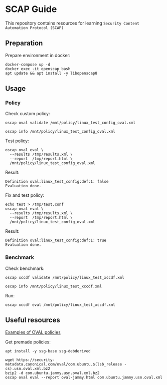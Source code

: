# SCAP Guide

This repository contains resources for learning `Security Content Automation Protocol (SCAP)`

## Preparation

Prepare environment in docker:

    docker-compose up -d
    docker exec -it openscap bash 
    apt update && apt install -y libopenscap8

## Usage

### Policy

Check custom policy:

    oscap oval validate /mnt/policy/linux_test_config_oval.xml

    oscap info /mnt/policy/linux_test_config_oval.xml

Test policy:

    oscap oval eval \
      --results /tmp/results.xml \
      --report  /tmp/report.html \
      /mnt/policy/linux_test_config_oval.xml

Result:

    Definition oval:linux_test_config:def:1: false
    Evaluation done.

Fix and test policy:

    echo test > /tmp/test.conf
    oscap oval eval \
      --results /tmp/results.xml \
      --report  /tmp/report.html \
      /mnt/policy/linux_test_config_oval.xml

Result:

    Definition oval:linux_test_config:def:1: true
    Evaluation done.

### Benchmark

Check benchmark:

    oscap xccdf validate /mnt/policy/linux_test_xccdf.xml

    oscap info /mnt/policy/linux_test_xccdf.xml

Run:

    oscap xccdf eval /mnt/policy/linux_test_xccdf.xml

## Useful resources

[Examples of OVAL policies](https://github.com/OVALProject/Test-Content/tree/master/linux)

Get premade policies:

    apt install -y ssg-base ssg-debderived

    wget https://security-metadata.canonical.com/oval/com.ubuntu.$(lsb_release -cs).usn.oval.xml.bz2
    bzip2 -d com.ubuntu.jammy.usn.oval.xml.bz2
    oscap oval eval --report oval-jammy.html com.ubuntu.jammy.usn.oval.xml
